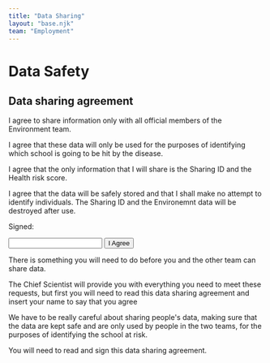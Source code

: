 ```yaml
---
title: "Data Sharing"
layout: "base.njk"
team: "Employment"
---
```


# Data Safety


<div class="grid grid-md-2 two-column-md">
  <div class="mb1 grid-column-2-md">

<article class="document times">

<div class="tac">

## Data sharing agreement

</div>

I agree to share information only with all official members of the Environment team.

I agree that these data will only be used for the purposes of identifying which school is going to be hit by the disease.

I agree that the only information that I will share is the Sharing ID and the Health risk score.

I agree that the data will be safely stored and that I shall make no attempt to identify individuals. The Sharing ID and the Environemnt data will be destroyed after use.


Signed:

 <form  onclick="store()"  action="/employment/data-sharing/" id="myForm" >
<input id="fullName" name="fullName" type="text" required="required"  oninput="cacheInput(this)">
<button class="btn" type="submit">I Agree</button>
</form>

</article>




  </div>

  <div class="grid-column-1-md">



There is something you will need to do before you and the other team can share data.

The Chief Scientist will provide you with everything you need to meet these requests, but first you will need to read this data sharing agreement and insert your name to say that you agree

We have to be really careful about sharing people's data, making sure that the data are kept safe and are only used by people in the two teams, for the purposes of identifying the school at risk.


You will need to read and sign this data sharing agreement.

</div>

</div>



<script type="text/javascript">
  function store(){
     var inputName= document.getElementById("fullName");
     localStorage.setItem("name", inputName.value);
  }


  </script>